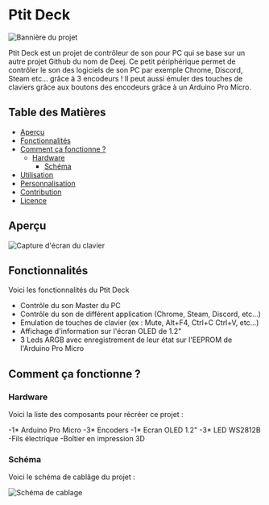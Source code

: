 # Ptit Deck

![Bannière du projet](https://github.com/Rogue0neS/Ptit_Deej/blob/main/Image/IMG_20241115_113932-ezgif.com-webp-to-png-converter.png)

Ptit Deck est un projet de contrôleur de son pour PC qui se base sur un autre projet Github du nom de Deej. Ce petit périphérique permet de contrôler le son des logiciels de son PC par exemple Chrome, Discord, Steam etc... grâce à 3 encodeurs ! Il peut aussi émuler des touches de claviers grâce aux boutons des encodeurs grâce à un Arduino Pro Micro.

## Table des Matières
- [Aperçu](#aperçu)
- [Fonctionnalités](#fonctionnalités)
- [Comment ça fonctionne ? ](#how-it-works)
  - [Hardware](#hardware)
    - [Schéma](#schéma)
- [Utilisation](#utilisation)
- [Personnalisation](#personnalisation)
- [Contribution](#contribution)
- [Licence](#licence)

## Aperçu

![Capture d'écran du clavier](https://github.com/Rogue0neS/Ptit_Deej/blob/main/Image/IMG20241113205654-ezgif.com-webp-to-png-converter.png)


## Fonctionnalités

Voici les fonctionnalités du Ptit Deck

- Contrôle du son Master du PC 
- Contrôle du son de différent application (Chrome, Steam, Discord, etc...)
- Emulation de touches de clavier (ex : Mute, Alt+F4, Ctrl+C Ctrl+V, etc...)
- Affichage d'information sur l'écran OLED de 1.2"
- 3 Leds ARGB avec enregistrement de leur état sur l'EEPROM de l'Arduino Pro Micro

## Comment ça fonctionne ?

### Hardware

Voici la liste des composants pour récréer ce projet :

-1* Arduino Pro Micro
-3* Encoders
-1* Ecran OLED 1.2"
-3* LED WS2812B
-Fils électrique
-Boîtier en impression 3D

### Schéma

Voici le schéma de cablâge du projet :

![Schéma de cablage](https://github.com/Rogue0neS/Ptit_Deej/blob/main/Image/Sch%C3%A9ma_Ptit_Deck.drawio.png)

